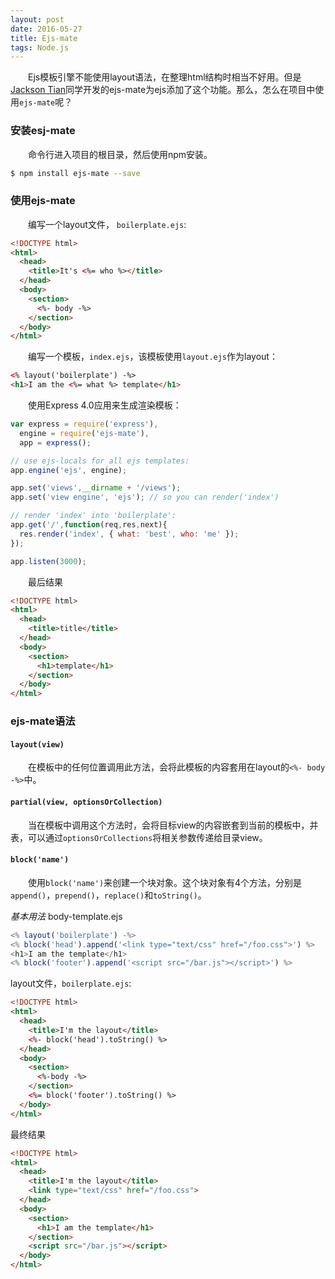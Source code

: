 ```yaml
---
layout: post
date: 2016-05-27
title: Ejs-mate
tags: Node.js
---
```

　　Ejs模板引擎不能使用layout语法，在整理html结构时相当不好用。但是[Jackson Tian](https://github.com/JacksonTian)同学开发的ejs-mate为ejs添加了这个功能。那么，怎么在项目中使用`ejs-mate`呢？

### 安装esj-mate
　　命令行进入项目的根目录，然后使用npm安装。

```bash
$ npm install ejs-mate --save
```

### 使用ejs-mate
　　编写一个layout文件， `boilerplate.ejs`:

```html
<!DOCTYPE html>
<html>
  <head>
    <title>It's <%= who %></title>
  </head>
  <body>
    <section>
      <%- body -%>
    </section>
  </body>
</html>
```
　　编写一个模板，`index.ejs`，该模板使用`layout.ejs`作为layout：

```html
<% layout('boilerplate') -%>
<h1>I am the <%= what %> template</h1>
```

　　使用Express 4.0应用来生成渲染模板：

```js
var express = require('express'),
  engine = require('ejs-mate'),
  app = express();

// use ejs-locals for all ejs templates:
app.engine('ejs', engine);

app.set('views',__dirname + '/views');
app.set('view engine', 'ejs'); // so you can render('index')

// render 'index' into 'boilerplate':
app.get('/',function(req,res,next){
  res.render('index', { what: 'best', who: 'me' });
});

app.listen(3000);
```
　　最后结果

```html
<!DOCTYPE html>
<html>
  <head>
    <title>title</title>
  </head>
  <body>
    <section>
      <h1>template</h1>
    </section>
  </body>
</html>
```

### ejs-mate语法
#### `layout(view)`
　　在模板中的任何位置调用此方法，会将此模板的内容套用在layout的`<%- body -%>`中。

#### `partial(view, optionsOrCollection)`
　　当在模板中调用这个方法时，会将目标view的内容嵌套到当前的模板中，并表，可以通过`optionsOrCollections`将相关参数传递给目录view。

#### `block('name')`
　　使用`block('name')`来创建一个块对象。这个块对象有4个方法，分别是`append()`，`prepend()`，`replace()`和`toString()`。

*基本用法*
body-template.ejs

```js
<% layout('boilerplate') -%>
<% block('head').append('<link type="text/css" href="/foo.css">') %>
<h1>I am the template</h1>
<% block('footer').append('<script src="/bar.js"></script>') %>
```

layout文件，`boilerplate.ejs`:

```html
<!DOCTYPE html>
<html>
  <head>
    <title>I'm the layout</title>
    <%- block('head').toString() %>
  </head>
  <body>
    <section>
      <%-body -%>
    </section>
    <%= block('footer').toString() %>
  </body>
</html>
```

最终结果

```html
<!DOCTYPE html>
<html>
  <head>
    <title>I'm the layout</title>
    <link type="text/css" href="/foo.css">
  </head>
  <body>
    <section>
      <h1>I am the template</h1>
    </section>
    <script src="/bar.js"></script>
  </body>
</html>
```
